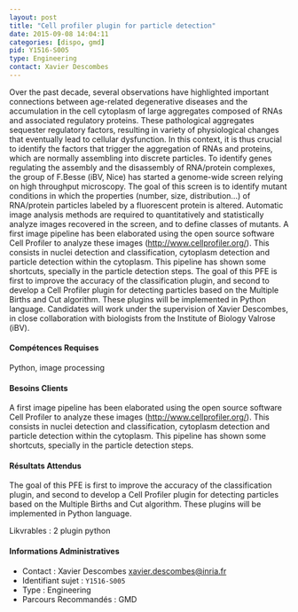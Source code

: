 ```yaml
---
layout: post
title: "Cell profiler plugin for particle detection"
date: 2015-09-08 14:04:11
categories: [dispo, gmd]
pid: Y1516-S005
type: Engineering
contact: Xavier Descombes
---
```

       
Over the past decade, several observations have highlighted important connections between age-related degenerative diseases and the accumulation in the cell cytoplasm of large aggregates composed of RNAs and associated regulatory proteins. These pathological aggregates sequester regulatory factors, resulting in variety of physiological changes that eventually lead to cellular dysfunction. In this context, it is thus crucial to identify the factors that trigger the aggregation of RNAs and proteins, which are normally assembling into discrete particles. 
To identify genes regulating the assembly and the disassembly of RNA/protein complexes, the group of F.Besse (iBV, Nice) has started a genome-wide screen relying on high throughput microscopy.  The goal of this screen is to identify mutant conditions in which the properties (number, size, distribution…) of RNA/protein particles labeled by a fluorescent protein is altered. Automatic image analysis methods are required to quantitatively and statistically analyze images recovered in the screen, and to define classes of mutants. 
A first image pipeline has been elaborated using the open source software Cell Profiler to analyze these images (http://www.cellprofiler.org/).  This consists in nuclei detection and classification, cytoplasm detection and particle detection within the cytoplasm. This pipeline has shown some shortcuts, specially in the particle detection steps. 
The goal of this PFE is first to improve the accuracy of the classification plugin, and second to develop a Cell Profiler plugin for detecting particles based on the Multiple Births and Cut algorithm. These plugins will be implemented in Python language.
Candidates will work under the supervision of Xavier Descombes, in close collaboration with biologists from the Institute of Biology Valrose (iBV).

#### Compétences Requises
Python, image processing


#### Besoins Clients
A first image pipeline has been elaborated using the open source software Cell Profiler to analyze these images (http://www.cellprofiler.org/).  This consists in nuclei detection and classification, cytoplasm detection and particle detection within the cytoplasm. This pipeline has shown some shortcuts, specially in the particle detection steps. 

#### Résultats Attendus
The goal of this PFE is first to improve the accuracy of the classification plugin, and second to develop a Cell Profiler plugin for detecting particles based on the Multiple Births and Cut algorithm. These plugins will be implemented in Python language.

Likvrables : 2 plugin python
     

#### Informations Administratives
  * Contact : Xavier Descombes <xavier.descombes@inria.fr>
  * Identifiant sujet : `Y1516-S005`
  * Type : Engineering
  * Parcours Recommandés : GMD
     